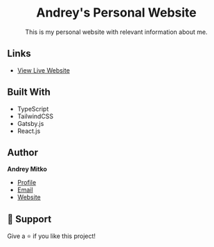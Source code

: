 <h1 align="center">Andrey's Personal Website</h1>

<p align="center">This is my personal website with relevant information about me.</p>

## Links

- [View Live Website](<Homepage url> "Live View")

## Built With

- TypeScript
- TailwindCSS
- Gatsby.js
- React.js

## Author

**Andrey Mitko**

- [Profile](https://github.com/andrey-mitko "Andrey Mitko")
- [Email](mailto:andrey@mitko.me "Hi!")
- [Website](https://andreymitko.com "Welcome")

## 🤝 Support

Give a ⭐️ if you like this project!
